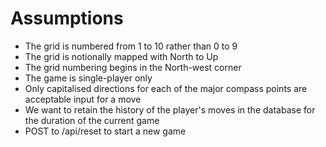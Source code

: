 # Assumptions

* The grid is numbered from 1 to 10 rather than 0 to 9
* The grid is notionally mapped with North to Up
* The grid numbering begins in the North-west corner
* The game is single-player only
* Only capitalised directions for each of the major compass points are acceptable input for a move
* We want to retain the history of the player's moves in the database for the duration of the current game
* POST to /api/reset to start a new game


